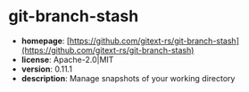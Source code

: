 # git-branch-stash

- **homepage**: [https://github.com/gitext-rs/git-branch-stash](https://github.com/gitext-rs/git-branch-stash)
- **license**: Apache-2.0|MIT
- **version**: 0.11.1
- **description**: Manage snapshots of your working directory

